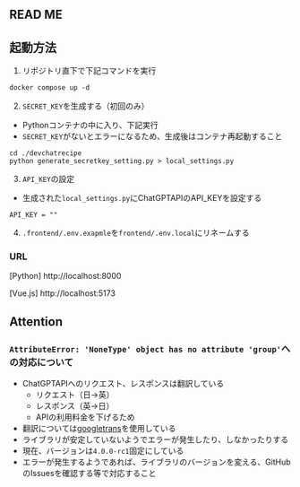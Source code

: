 ## READ ME

## 起動方法

1. リポジトリ直下で下記コマンドを実行

```dockerfile
docker compose up -d
```

2. `SECRET_KEY`を生成する（初回のみ）

  - Pythonコンテナの中に入り、下記実行
  - `SECRET_KEY`がないとエラーになるため、生成後はコンテナ再起動すること

```
cd ./devchatrecipe
python generate_secretkey_setting.py > local_settings.py
```

3. `API_KEY`の設定

  - 生成された`local_settings.py`にChatGPTAPIのAPI_KEYを設定する

```
API_KEY = ""
```

4. `.frontend/.env.exapmle`を`frontend/.env.local`にリネームする

### URL
[Python]
http://localhost:8000

[Vue.js]
http://localhost:5173

## Attention

### `AttributeError: 'NoneType' object has no attribute 'group'`への対応について

- ChatGPTAPIへのリクエスト、レスポンスは翻訳している
  -  リクエスト（日→英）
  -  レスポンス（英→日）
  -  APIの利用料金を下げるため
- 翻訳については[googletrans](https://pypi.org/project/googletrans/)を使用している
- ライブラリが安定していないようでエラーが発生したり、しなかったりする
- 現在、バージョンは`4.0.0-rc1`固定にしている
- エラーが発生するようであれば、ライブラリのバージョンを変える、GitHubのIssuesを確認する等で対応すること
